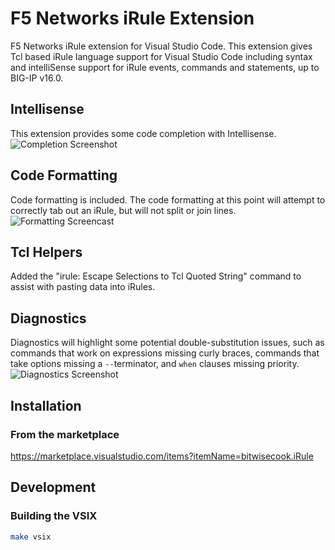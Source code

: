 # F5 Networks iRule Extension

F5 Networks iRule extension for Visual Studio Code. This extension gives Tcl based iRule language support for Visual Studio Code including syntax and intelliSense support for iRule events, commands and statements, up to BIG-IP v16.0.

## Intellisense
This extension provides some code completion with Intellisense.
![Completion Screenshot](images/completion_0.png)

## Code Formatting
Code formatting is included. The code formatting at this point will attempt to correctly tab out an iRule, but will not split or join lines.
![Formatting Screencast](images/format_code_0.gif)

## Tcl Helpers
Added the "irule: Escape Selections to Tcl Quoted String" command to assist with pasting data into iRules.

## Diagnostics
Diagnostics will highlight some potential double-substitution issues, such as commands that work on expressions missing curly braces, commands that take options missing a `--`terminator, and `when` clauses missing priority.
![Diagnostics Screenshot](images/diagnostics_0.png)

## Installation
### From the marketplace
https://marketplace.visualstudio.com/items?itemName=bitwisecook.iRule

## Development
### Building the VSIX

```sh
make vsix
```
